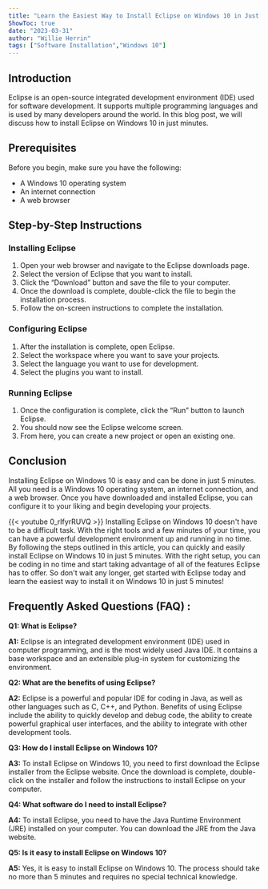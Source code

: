 ```yaml
---
title: "Learn the Easiest Way to Install Eclipse on Windows 10 in Just 5 Minutes!"
ShowToc: true 
date: "2023-03-31"
author: "Willie Herrin" 
tags: ["Software Installation","Windows 10"]
---
```

## Introduction 

Eclipse is an open-source integrated development environment (IDE) used for software development. It supports multiple programming languages and is used by many developers around the world. In this blog post, we will discuss how to install Eclipse on Windows 10 in just  minutes.

## Prerequisites

Before you begin, make sure you have the following:

- A Windows 10 operating system
- An internet connection
- A web browser

## Step-by-Step Instructions

### Installing Eclipse

1. Open your web browser and navigate to the Eclipse downloads page.
2. Select the version of Eclipse that you want to install.
3. Click the “Download” button and save the file to your computer.
4. Once the download is complete, double-click the file to begin the installation process.
5. Follow the on-screen instructions to complete the installation.

### Configuring Eclipse

1. After the installation is complete, open Eclipse.
2. Select the workspace where you want to save your projects.
3. Select the language you want to use for development.
4. Select the plugins you want to install.

### Running Eclipse

1. Once the configuration is complete, click the “Run” button to launch Eclipse.
2. You should now see the Eclipse welcome screen.
3. From here, you can create a new project or open an existing one.

## Conclusion

Installing Eclipse on Windows 10 is easy and can be done in just 5 minutes. All you need is a Windows 10 operating system, an internet connection, and a web browser. Once you have downloaded and installed Eclipse, you can configure it to your liking and begin developing your projects.

{{< youtube 0_rIfyrRUVQ >}} 
Installing Eclipse on Windows 10 doesn't have to be a difficult task. With the right tools and a few minutes of your time, you can have a powerful development environment up and running in no time. By following the steps outlined in this article, you can quickly and easily install Eclipse on Windows 10 in just 5 minutes. With the right setup, you can be coding in no time and start taking advantage of all of the features Eclipse has to offer. So don't wait any longer, get started with Eclipse today and learn the easiest way to install it on Windows 10 in just 5 minutes!

## Frequently Asked Questions (FAQ) :
**Q1: What is Eclipse?**

**A1:** Eclipse is an integrated development environment (IDE) used in computer programming, and is the most widely used Java IDE. It contains a base workspace and an extensible plug-in system for customizing the environment.

**Q2: What are the benefits of using Eclipse?**

**A2:** Eclipse is a powerful and popular IDE for coding in Java, as well as other languages such as C, C++, and Python. Benefits of using Eclipse include the ability to quickly develop and debug code, the ability to create powerful graphical user interfaces, and the ability to integrate with other development tools.

**Q3: How do I install Eclipse on Windows 10?**

**A3:** To install Eclipse on Windows 10, you need to first download the Eclipse installer from the Eclipse website. Once the download is complete, double-click on the installer and follow the instructions to install Eclipse on your computer.

**Q4: What software do I need to install Eclipse?**

**A4:** To install Eclipse, you need to have the Java Runtime Environment (JRE) installed on your computer. You can download the JRE from the Java website.

**Q5: Is it easy to install Eclipse on Windows 10?**

**A5:** Yes, it is easy to install Eclipse on Windows 10. The process should take no more than 5 minutes and requires no special technical knowledge.





